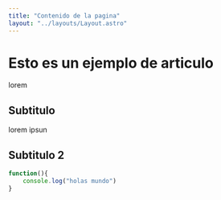 ```yaml
---
title: "Contenido de la pagina"
layout: "../layouts/Layout.astro"
---
```


# Esto es un ejemplo de articulo

lorem

## Subtitulo

lorem ipsun

## Subtitulo 2

```javascript
function(){
    console.log("holas mundo")
}
```